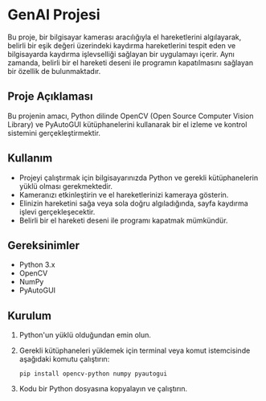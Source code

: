 # GenAI Projesi

Bu proje, bir bilgisayar kamerası aracılığıyla el hareketlerini algılayarak, belirli bir eşik değeri üzerindeki kaydırma hareketlerini tespit eden ve bilgisayarda kaydırma işlevselliği sağlayan bir uygulamayı içerir. Aynı zamanda, belirli bir el hareketi deseni ile programın kapatılmasını sağlayan bir özellik de bulunmaktadır.

## Proje Açıklaması

Bu projenin amacı, Python dilinde OpenCV (Open Source Computer Vision Library) ve PyAutoGUI kütüphanelerini kullanarak bir el izleme ve kontrol sistemini gerçekleştirmektir.

## Kullanım

- Projeyi çalıştırmak için bilgisayarınızda Python ve gerekli kütüphanelerin yüklü olması gerekmektedir.
- Kameranızı etkinleştirin ve el hareketlerinizi kameraya gösterin.
- Elinizin hareketini sağa veya sola doğru algıladığında, sayfa kaydırma işlevi gerçekleşecektir.
- Belirli bir el hareketi deseni ile programı kapatmak mümkündür.

## Gereksinimler

- Python 3.x
- OpenCV
- NumPy
- PyAutoGUI

## Kurulum

1. Python'un yüklü olduğundan emin olun.
2. Gerekli kütüphaneleri yüklemek için terminal veya komut istemcisinde aşağıdaki komutu çalıştırın:

   ```
   pip install opencv-python numpy pyautogui
   ```

3. Kodu bir Python dosyasına kopyalayın ve çalıştırın.

